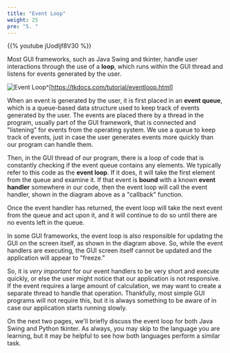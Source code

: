 ```yaml
---
title: "Event Loop"
weight: 25
pre: "5. "
---
```

{{% youtube jUodljf8V30 %}}

Most GUI frameworks, such as Java Swing and tkinter, handle user interactions through the use of a **loop**, which runs within the GUI thread and listens for events generated by the user.

![Event Loop](../../images/11/eventloop.png)^[https://tkdocs.com/tutorial/eventloop.html]

When an event is generated by the user, it is first placed in an **event queue**, which is a queue-based data structure used to keep track of events generated by the user. The events are placed there by a thread in the program, usually part of the GUI framework, that is connected and "listening" for events from the operating system. We use a queue to keep track of events, just in case the user generates events more quickly than our program can handle them.

Then, in the GUI thread of our program, there is a loop of code that is constantly checking if the event queue contains any elements. We typically refer to this code as the **event loop**. If it does, it will take the first element from the queue and examine it. If that event is **bound** with a known **event handler** somewhere in our code, then the event loop will call the event handler, shown in the diagram above as a "callback" function. 

Once the event handler has returned, the event loop will take the next event from the queue and act upon it, and it will continue to do so until there are no events left in the queue.

In some GUI frameworks, the event loop is also responsible for updating the GUI on the screen itself, as shown in the diagram above. So, while the event handlers are executing, the GUI screen itself cannot be updated and the application will appear to "freeze." 

So, it is _very important_ for our event handlers to be very short and execute quickly, or else the user might notice that our application is not responsive. If the event requires a large amount of calculation, we may want to create a separate thread to handle that operation. Thankfully, most simple GUI programs will not require this, but it is always something to be aware of in case our application starts running slowly. 

On the next two pages, we'll briefly discuss the event loop for both Java Swing and Python tkinter. As always, you may skip to the language you are learning, but it may be helpful to see how both languages perform a similar task.
